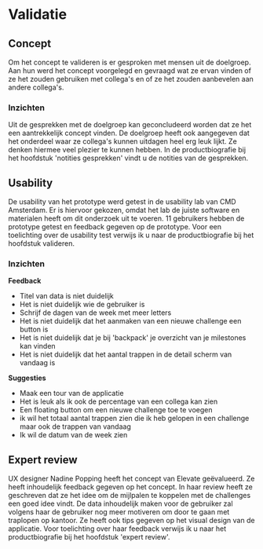 # Validatie

## Concept

Om het concept te valideren is er gesproken met mensen uit de doelgroep. Aan hun werd het concept voorgelegd en gevraagd wat ze ervan vinden of ze het zouden gebruiken met collega's en of ze het zouden aanbevelen aan andere collega's. 

### Inzichten

Uit de gesprekken met de doelgroep kan geconcludeerd worden dat ze het een aantrekkelijk concept vinden. De doelgroep heeft ook aangegeven dat het onderdeel waar ze collega's kunnen uitdagen heel erg leuk lijkt. Ze denken hiermee veel plezier te kunnen hebben. In de productbiografie bij het hoofdstuk 'notities gesprekken' vindt u de notities van de gesprekken.

## Usability

De usability van het prototype werd getest in de usability lab van CMD Amsterdam. Er is hiervoor gekozen, omdat het lab de juiste software en materialen heeft om dit onderzoek uit te voeren. 11 gebruikers hebben de prototype getest en feedback gegeven op de prototype. Voor een toelichting over de usability test verwijs ik u naar de productbiografie bij  het hoofdstuk valideren.

### Inzichten

**Feedback**

* Titel van data is niet duidelijk
* Het is niet duidelijk wie de gebruiker is
* Schrijf de dagen van de week met meer letters
* Het is niet duidelijk dat het aanmaken van een nieuwe challenge een button is
* Het is niet duidelijk dat je bij 'backpack' je overzicht van je milestones kan vinden
* Het is niet duidelijk dat het aantal trappen in de detail scherm van vandaag is

**Suggesties**

* Maak een tour van de applicatie
* Het is leuk als ik ook de percentage van een collega kan zien
* Een floating button om een nieuwe challenge toe te voegen
* ik wil het totaal aantal trappen zien die ik heb gelopen in een challenge maar ook de trappen van vandaag
* Ik wil de datum van de week zien

## Expert review

UX designer Nadine Popping heeft het concept van Elevate geëvalueerd. Ze heeft inhoudelijk feedback gegeven op het concept. In haar review heeft ze geschreven dat ze het idee om de mijlpalen te koppelen met de challenges een goed idee vindt. De data inhoudelijk maken voor de gebruiker zal volgens haar de gebruiker nog meer motiveren om door te gaan met traplopen op kantoor. Ze heeft ook tips gegeven op het visual design van de applicatie. Voor toelichting over haar feedback verwijs ik u naar het productbiografie bij het hoofdstuk 'expert review'.


